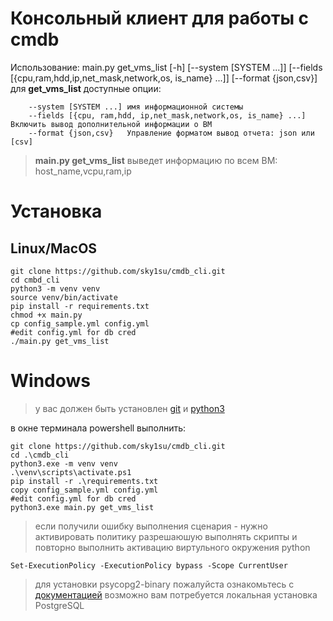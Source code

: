 # Консольный клиент для работы с cmdb
Использование: main.py get_vms_list [-h] [--system [SYSTEM ...]] [--fields [{cpu,ram,hdd,ip,net_mask,network,os, is_name} ...]] [--format {json,csv}]
для **get_vms_list** доступные опции:
```    -h, --help            вывод справки и выход из программы
    --system [SYSTEM ...] имя информационной системы
    --fields [{cpu, ram,hdd, ip,net_mask,network,os, is_name} ...] Включить вывод дополнительной информации о ВМ                   
    --format {json,csv}   Управление форматом вывод отчета: json или [csv]
```
> **main.py get_vms_list** выведет информацию по всем ВМ: host_name,vcpu,ram,ip
# Установка
## Linux/MacOS
```    
git clone https://github.com/sky1su/cmdb_cli.git
cd cmbd_cli
python3 -m venv venv
source venv/bin/activate
pip install -r requirements.txt
chmod +x main.py
cp config_sample.yml config.yml
#edit config.yml for db cred
./main.py get_vms_list
```
# Windows
> у вас должен быть установлен [git](https://git-scm.com) и [python3](https://www.python.org)

в окне терминала powershell выполнить:
```
git clone https://github.com/sky1su/cmdb_cli.git
cd .\cmdb_cli
python3.exe -m venv venv
.\venv\scripts\activate.ps1
pip install -r .\requirements.txt
copy config_sample.yml config.yml
#edit config.yml for db cred
python3.exe main.py get_vms_list

```

> если получили ошибку выполнения сценария - нужно активировать политику разрешаюшую выполнять скрипты 
> и повторно выполнить активацию виртульного окружения python
> 
```Set-ExecutionPolicy -ExecutionPolicy bypass -Scope CurrentUser```

> для установки psycopg2-binary пожалуйста ознакомьтесь с [документацией](https://www.psycopg.org/docs/install.html)
> возможно вам потребуется локальная установка PostgreSQL


